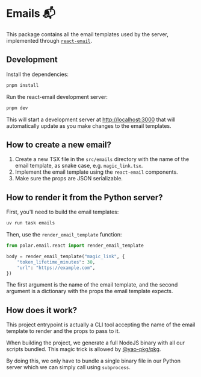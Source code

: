 # Emails 📬

This package contains all the email templates used by the server, implemented through [`react-email`](https://react.email).

## Development

Install the dependencies:

```bash
pnpm install
```

Run the react-email development server:

```bash
pnpm dev
```

This will start a development server at [http://localhost:3000](http://localhost:3000) that will automatically update as you make changes to the email templates.

## How to create a new email?

1. Create a new TSX file in the `src/emails` directory with the name of the email template, as snake case, e.g. `magic_link.tsx`.
2. Implement the email template using the `react-email` components.
3. Make sure the props are JSON serializable.

## How to render it from the Python server?

First, you'll need to build the email templates:

```bash
uv run task emails
```

Then, use the `render_email_template` function:

```python
from polar.email.react import render_email_template

body = render_email_template("magic_link", {
    "token_lifetime_minutes": 30,
    "url": "https://example.com",
})
```

The first argument is the name of the email template, and the second argument is a dictionary with the props the email template expects.

## How does it work?

This project entrypoint is actually a CLI tool accepting the name of the email template to render and the props to pass to it.

When building the project, we generate a full NodeJS binary with all our scripts bundled. This magic trick is allowed by [@yao-pkg/pkg](https://github.com/yao-pkg/pkg).

By doing this, we only have to bundle a single binary file in our Python server which we can simply call using `subprocess`.
